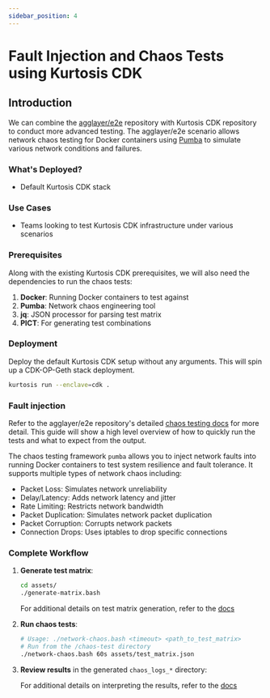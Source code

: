 ```yaml
---
sidebar_position: 4
---
```


# Fault Injection and Chaos Tests using Kurtosis CDK

## Introduction

We can combine the [agglayer/e2e](https://github.com/agglayer/e2e) repository with Kurtosis CDK repository to conduct more advanced testing. The agglayer/e2e scenario allows network chaos testing for Docker containers using [Pumba](https://github.com/alexei-led/pumba) to simulate various network conditions and failures.

### What's Deployed?

- Default Kurtosis CDK stack

### Use Cases

- Teams looking to test Kurtosis CDK infrastructure under various scenarios

### Prerequisites

Along with the existing Kurtosis CDK prerequisites, we will also need the dependencies to run the chaos tests:

1. **Docker**: Running Docker containers to test against
2. **Pumba**: Network chaos engineering tool
3. **jq**: JSON processor for parsing test matrix
4. **PICT**: For generating test combinations

### Deployment

Deploy the default Kurtosis CDK setup without any arguments. This will spin up a CDK-OP-Geth stack deployment.

```bash
kurtosis run --enclave=cdk .
```

### Fault injection

Refer to the agglayer/e2e repository's detailed [chaos testing docs](https://github.com/agglayer/e2e/tree/main/scenarios/chaos-test) for more detail.
This guide will show a high level overview of how to quickly run the tests and what to expect from the output.

The chaos testing framework `pumba` allows you to inject network faults into running Docker containers to test system resilience and fault tolerance. It supports multiple types of network chaos including:

- Packet Loss: Simulates network unreliability
- Delay/Latency: Adds network latency and jitter
- Rate Limiting: Restricts network bandwidth
- Packet Duplication: Simulates network packet duplication
- Packet Corruption: Corrupts network packets
- Connection Drops: Uses iptables to drop specific connections

### Complete Workflow

1. **Generate test matrix**:
   ```bash
   cd assets/
   ./generate-matrix.bash
   ```

   For additional details on test matrix generation, refer to the [docs](https://github.com/agglayer/e2e/tree/main/scenarios/chaos-test#test-matrix-generation)

2. **Run chaos tests**:
   ```bash
   # Usage: ./network-chaos.bash <timeout> <path_to_test_matrix>
   # Run from the /chaos-test directory
   ./network-chaos.bash 60s assets/test_matrix.json
   ```

3. **Review results** in the generated `chaos_logs_*` directory:

    For additional details on interpreting the results, refer to the [docs](https://github.com/agglayer/e2e/tree/main/scenarios/chaos-test#log-analysis)